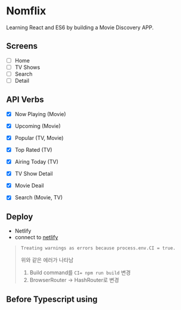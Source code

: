 # Nomflix

Learning React and ES6 by building a Movie Discovery APP.

## Screens

- [ ] Home
- [ ] TV Shows
- [ ] Search
- [ ] Detail

## API Verbs

- [x] Now Playing (Movie)
- [x] Upcoming (Movie)
- [x] Popular (TV, Movie)
- [x] Top Rated (TV)
- [x] Airing Today (TV)
- [x] TV Show Detail
- [x] Movie Deail
- [x] Search (Movie, TV)


## Deploy

- Netlify
- connect to [netlify](https://blissful-bose-0e69e1.netlify.app)

> `Treating warnings as errors because process.env.CI = true.`
>
> 위와 같은 에러가 나타남
> 1. Build command를 ``CI= npm run build`` 변경
> 2. BrowserRouter -> HashRouter로 변경


## Before Typescript using
